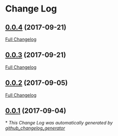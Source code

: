 # Change Log

## [0.0.4](https://github.com/DmitryFrishbuter/Tribulus/tree/0.0.4) (2017-09-21)
[Full Changelog](https://github.com/DmitryFrishbuter/Tribulus/compare/0.0.3...0.0.4)

## [0.0.3](https://github.com/DmitryFrishbuter/Tribulus/tree/0.0.3) (2017-09-21)
[Full Changelog](https://github.com/DmitryFrishbuter/Tribulus/compare/0.0.2...0.0.3)

## [0.0.2](https://github.com/DmitryFrishbuter/Tribulus/tree/0.0.2) (2017-09-05)
[Full Changelog](https://github.com/DmitryFrishbuter/Tribulus/compare/0.0.1...0.0.2)

## [0.0.1](https://github.com/DmitryFrishbuter/Tribulus/tree/0.0.1) (2017-09-04)


\* *This Change Log was automatically generated by [github_changelog_generator](https://github.com/skywinder/Github-Changelog-Generator)*